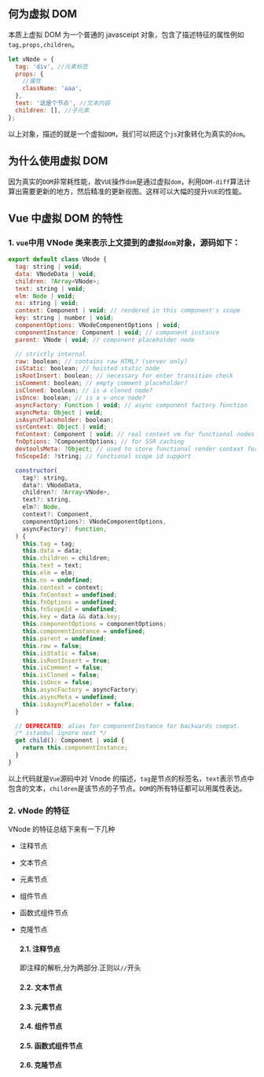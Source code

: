 ## 何为虚拟 DOM

本质上虚拟 DOM 为一个普通的 javasceipt 对象，包含了描述特征的属性例如`tag,props,children`。

```js
let vNode = {
  tag: 'div', //元素标签
  props: {
    //属性
    className: 'aaa',
  },
  text: '这是个节点', //文本内容
  children: [], //子元素
};
```

以上对象，描述的就是一个虚拟`DOM`，我们可以把这个`js`对象转化为真实的`dom`。

## 为什么使用虚拟 DOM

因为真实的`DOM`非常耗性能，故`VUE`操作`dom`是通过虚拟`dom`，利用`DOM-diff`算法计算出需要更新的地方，然后精准的更新视图。这样可以大幅的提升`VUE`的性能。

## Vue 中虚拟 DOM 的特性

### 1. `vue`中用 VNode 类来表示上文提到的虚拟`dom`对象，源码如下：

```js
export default class VNode {
  tag: string | void;
  data: VNodeData | void;
  children: ?Array<VNode>;
  text: string | void;
  elm: Node | void;
  ns: string | void;
  context: Component | void; // rendered in this component's scope
  key: string | number | void;
  componentOptions: VNodeComponentOptions | void;
  componentInstance: Component | void; // component instance
  parent: VNode | void; // component placeholder node

  // strictly internal
  raw: boolean; // contains raw HTML? (server only)
  isStatic: boolean; // hoisted static node
  isRootInsert: boolean; // necessary for enter transition check
  isComment: boolean; // empty comment placeholder?
  isCloned: boolean; // is a cloned node?
  isOnce: boolean; // is a v-once node?
  asyncFactory: Function | void; // async component factory function
  asyncMeta: Object | void;
  isAsyncPlaceholder: boolean;
  ssrContext: Object | void;
  fnContext: Component | void; // real context vm for functional nodes
  fnOptions: ?ComponentOptions; // for SSR caching
  devtoolsMeta: ?Object; // used to store functional render context for devtools
  fnScopeId: ?string; // functional scope id support

  constructor(
    tag?: string,
    data?: VNodeData,
    children?: ?Array<VNode>,
    text?: string,
    elm?: Node,
    context?: Component,
    componentOptions?: VNodeComponentOptions,
    asyncFactory?: Function,
  ) {
    this.tag = tag;
    this.data = data;
    this.children = children;
    this.text = text;
    this.elm = elm;
    this.ns = undefined;
    this.context = context;
    this.fnContext = undefined;
    this.fnOptions = undefined;
    this.fnScopeId = undefined;
    this.key = data && data.key;
    this.componentOptions = componentOptions;
    this.componentInstance = undefined;
    this.parent = undefined;
    this.raw = false;
    this.isStatic = false;
    this.isRootInsert = true;
    this.isComment = false;
    this.isCloned = false;
    this.isOnce = false;
    this.asyncFactory = asyncFactory;
    this.asyncMeta = undefined;
    this.isAsyncPlaceholder = false;
  }

  // DEPRECATED: alias for componentInstance for backwards compat.
  /* istanbul ignore next */
  get child(): Component | void {
    return this.componentInstance;
  }
}
```

以上代码就是`Vue`源码中对 Vnode 的描述，`tag`是节点的标签名，`text`表示节点中包含的文本，`children`是该节点的子节点。`DOM`的所有特征都可以用属性表达。

### 2. vNode 的特征

VNode 的特征总结下来有一下几种

- 注释节点
- 文本节点
- 元素节点
- 组件节点
- 函数式组件节点
- 克隆节点

  #### 2.1. 注释节点
  即注释的解析,分为两部分.正则以`//`开头

  #### 2.2. 文本节点

  #### 2.3. 元素节点

  #### 2.4. 组件节点

  #### 2.5. 函数式组件节点

  #### 2.6. 克隆节点
